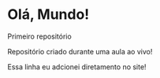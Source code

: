 # Olá, Mundo!
 Primeiro repositório

 Repositório criado durante uma aula ao vivo!
 
 Essa linha eu adcionei diretamento no site!
